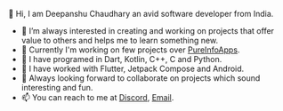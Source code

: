 👋 Hi, I am Deepanshu Chaudhary an avid software developer from India.

- 👀 I’m always interested in creating and working on projects that offer value to others and helps me to learn something new.
- 🌱 Currently I'm working on few projects over [PureInfoApps](https://github.com/PureInfoApps).
- 🦾 I have programed in Dart, Kotlin, C++, C and Python.
- 🦍 I have worked with Flutter, Jetpack Compose and Android.
- 💞️ Always looking forward to collaborate on projects which sound interesting and fun.
- 📫 You can reach to me at [Discord](https://discordapp.com/users/546260843902271515/), [Email](mailto:0qs8e9yn@duck.com?subject=[GitHub]).

<!---
chaudharydeepanshu/chaudharydeepanshu is a ✨ special ✨ repository because its `README.md` (this file) appears on your GitHub profile.
You can click the Preview link to take a look at your changes.
--->
